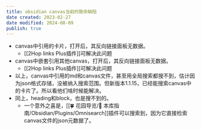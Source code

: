 ```yaml
---
title: obsidian canvas当前的致命缺陷
date created: 2023-02-27
date modified: 2024-08-09
publish: true
---
```


- canvas中引用的卡片，打开后，其反向链接面板无数据。
	- [[2Hop links Plus插件]]可解决此问题
- canvas中嵌套引用其他canvas，打开后，其反向链接面板无数据。
	- [[2Hop links Plus插件]]可解决此问题
- 以上，canvas中引用的md和canvas文件，甚至用全局搜索都搜不到，估计因为json格式存储，没被纳入搜索范围。但新版本1.1.15，已经能搜索canvas中的卡片了。所以看他们啥时候能解决。
- 同上，heading和block，也是搜不到的。
	- 一个意外之喜是，[[🍀 花园导览/🧰 本库指南/Obsidian/Plugins/Omnisearch]]插件可以搜索到，因为它直接检索canvas文件的json元数据了。
